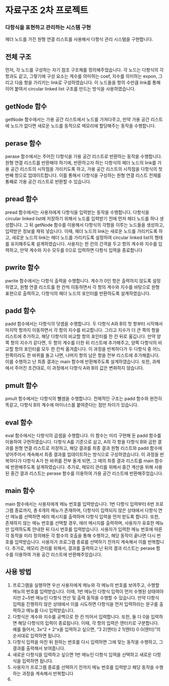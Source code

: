 # 자료구조 2차 프로젝트
### 다항식을 표현하고 관리하는 시스템 구현
헤더 노드를 가진 원형 연결 리스트를 사용해서 다항식 관리 시스템을 구현합니다.

## 전체 구조
먼저, 각 노드를 구성하는 자기 참조 구조체를 정의해주었습니다. 각 노드는 다항식의 각 항과도 같고,
그렇기에 구성 요소는 계수를 의미하는 coef, 지수를 의미하는 expon, 그리고 다음 항을 가리키는 link로 구성하였습니다.
이 노드들을 항의 수만큼 link를 통해 이어 붙여서 circular linked list 구조를 만드는 방식을 사용하였습니다.


## getNode 함수
getNode 함수에서는 가용 공간 리스트에서 노드를 가져다주고, 만약 가용 공간 리스트에 노드가 없다면
새로운 노드를 동적으로 메모리에 할당해주는 동작을 수행합니다.


## perase 함수
perase 함수에서는 주어진 다항식을 가용 공간 리스트로 반환하는 동작을 수행합니다.
원형 연결 리스트를 반환해야 하기에, 반환하고자 하는 다항식의 헤더 노드의 link를 가용 공간 리스트의 시작점을 가리키도록 하고,
가용 공간 리스트의 시작점을 다항식의 첫 번째 항으로 업데이트합니다.
이를 통해서 다항식을 구성하는 원형 연결 리스트 전체를 통째로 가용 공간 리스트로 반환할 수 있습니다.


## pread 함수
pread 함수에서는 사용자에게 다항식을 입력받는 동작을 수행합니다.
다항식을 circular linked list에 저장하기 위해서 노드를 입력받기 전에 먼저 헤더 노드를 하나 생성합니다.
그 뒤 getNode 함수를 이용해서 다항식의 각항을 이루는 노드들을 생성하고, 입력받은 정보를 채워 넣습니다.
이때, 헤더 노드의 link는 새로운 노드를 가리키도록 하고, 새로운 노드의 link는 헤더 노드를 가리키도록 설정하여
circular linked list의 형태를 유지해주도록 설계하였습니다.
사용자는 한 칸의 간격을 두고 항의 계수와 지수를 입력하고, 만약 계수와 지수 모두를 0으로 입력하면 다항식 입력을 종료합니다


## pwrite 함수
pwrite 함수에서는 다항식 출력을 수행합니다. 계수가 0인 항은 출력하지 않도록 설정하였고,
원형 연결 리스트를 한 칸씩 이동하면서 각 항의 계수와 지수를 바탕으로 원형 표현으로 출력하고,
다항식의 헤더 노드의 포인터를 반환하도록 설계하였습니다.


## padd 함수
padd 함수에서는 다항식의 덧셈을 수행합니다. 두 다항식 A와 B의 첫 항부터 시작해서 마지막 항까지 이동하면서 각 항의 지수를 비교합니다.
그리고 지수가 더 큰 쪽의 항을 리스트에 추가하고, 해당 다항식의 비교할 항의 포인터를 한 칸 뒤로 옮깁니다. 
만약 양쪽 항의 지수가 같다면, 두 항의 계수를 더한 뒤 리스트에 추가해주고, 양쪽 다항식의 비교할 항의 포인터를 모두 한 칸씩 옮겨줍니다.
이 과정을 반복하다가 두 다항식 중 어느 한쪽이라도 한 바퀴를 돌고 나면, 나머지 항의 남은 항을 전부 리스트에 추가해줍니다.
이를 수행하고 난 최종 결과는 main 함수에 반환해주도록 설계하였습니다.
또한, 과제에서 주어진 조건대로, 이 과정에서 다항식 A와 B의 값은 변화하지 않습니다.

## pmult 함수
pmult 함수에서는 다항식의 뺄셈을 수행합니다. 전체적인 구조는 padd 함수와 완전히 똑같고,
다항식 B의 계수에 마이너스를 붙여준다는 점만 차이가 있습니다.

## eval 함수
eval 함수에서는 다항식의 곱셈을 수행합니다. 이 함수는 미리 구현해 둔 padd 함수를 이용하여 구현하였습니다.
다항식 A를 기준으로 삼고, A의 각 항을 다항식 B와 곱한 결과를 원형 연결 리스트로 저장하고, 해당 결과를 최종 결과 원형 리스트와 
padd 함수에 넣어주어서 계속해서 최종 결과를 업데이트하는 방식으로 구성하였습니다.
이 과정을 반복하다가 다항식 A가 한 바퀴를 전부 돌게 되면, 그 때의 최종 결과 리스트를 main 함수에 반환해주도록 설계하였습니다.
추가로, 메모리 관리를 위해서 중간 계산을 위해 사용된 중간 결과 리스트는 perase 함수를 이용하여 가용 공간 리스트에 반환해주었습니다.


## main 함수
main 함수에서는 사용자에게 메뉴 번호를 입력받습니다. 1번 다항식 입력부터 6번 프로그램 종료까지, 총 6개의 메뉴가 존재하며,
다항식이 입력되지 않은 상태에서 다항식 연산 메뉴를 선택하면 에러 메시지를 출력하며 다항식 입력을 먼저 받도록 합니다.
또한, 존재하지 않는 메뉴 번호를 선택할 경우, 에러 메시지를 출력하며, 사용자가 유효한 메뉴만 입력하도록 안내한 뒤 다시 번호를 입력받습니다.
사용자가 입력한 메뉴 번호에 따른 각 동작을 미리 정의해둔 각 함수의 호출을 통해 수행하고, 해당 동작이 끝나면 다시 번호를 입력받습니다.
사용자가 프로그램 종료를 선택하기 전까지 계속해서 이를 반복합니다.
추가로, 메모리 관리를 위해서, 결과를 출력하고 난 뒤의 결과 리스트는 perase 함수를 이용하여 가용 공간 리스트에 반환해주었습니다.


## 사용 방법
1. 프로그램을 실행하면 우선 사용자에게 메뉴와 각 메뉴의 번호를 보여주고, 수행할 메뉴의 번호를 입력받습니다. 이때, 1번 메뉴인 다항식 입력이 먼저 수행된 상태여야지만 2~5번 메뉴인 다항식 연산 및 출력 동작을 수행할 수 있습니다. 만약 다항식 입력을 진행하지 않은 상태에서 이를 시도하면 다항식을 먼저 입력하라는 문구를 출력하고 메뉴를 다시 입력받습니다.
2. 다항식은 계수와 지수를 공백으로 한 칸 띄어서 입력합니다. 또한, 둘 다 0을 입력하면 해당 다항식의 입력이 종료됩니다. 이때, 각 항의 입력은 엔터키로 구분합니다. 예를 들어서, 3x^2 + 2^x을 입력하고 싶으면, “3 2(엔터) 2 1(엔터) 0 0(엔터)”의 순서대로 입력하면 됩니다.
3. 다항식 입력을 마친 뒤 원하는 번호를 다시 입력하면 그에 맞는 동작을 수행하고, 그 결과를 출력해서 보여줍니다.
4. 새로운 다항식을 입력하고 싶으면 1번 메뉴인 다항식 입력을 선택하고 새로운 다항식을 입력하면 됩니다.
5. 사용자가 프로그램 종료를 선택하기 전까지 메뉴 번호를 입력받고 해당 동작을 수행하는 과정을 계속해서 반복합니다
6. 
